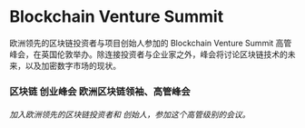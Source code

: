 # Blockchain Venture Summit

欧洲领先的区块链投资者与项目创始人参加的 Blockchain Venture Summit 高管峰会，在英国伦敦举办。除连接投资者与企业家之外，峰会将讨论区块链技术的未来，以及加密数字市场的现状。

### 区块链 创业峰会 欧洲区块链领袖、高管峰会

###### 加入欧洲领先的区块链投资者和 创始人，参加这个高管级别的会议。

